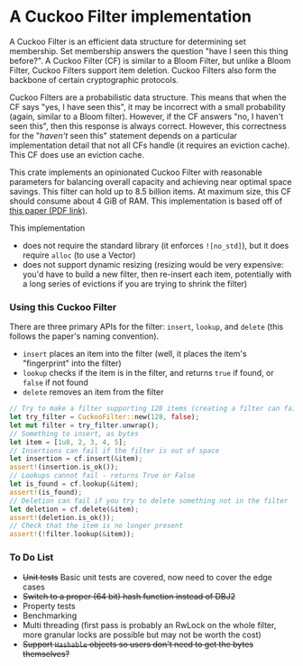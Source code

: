 # A Cuckoo Filter implementation

A Cuckoo Filter is an efficient data structure for determining set membership. Set membership answers the question "have I seen this thing before?". A Cuckoo Filter (CF) is similar to a Bloom Filter, but unlike a Bloom Filter, Cuckoo Filters support item deletion. Cuckoo Filters also form the backbone of certain cryptographic protocols.

Cuckoo Filters are a probabilistic data structure. This means that when the CF says "yes, I have seen this", it may be incorrect with a small probability (again, similar to a Bloom filter). However, if the CF answers "no, I haven't seen this", then this response is always correct. However, this correctness for the "_haven't_ seen this" statement depends on a particular implementation detail that not all CFs handle (it requires an eviction cache). This CF does use an eviction cache.  

This crate implements an opinionated Cuckoo Filter with reasonable parameters for balancing overall capacity and achieving near optimal space savings. This filter can hold up to 8.5 billion items. At maximum size, this CF should consume about 4 GiB of RAM. This implementation is based off of [this paper (PDF link)](https://www.cs.cmu.edu/~binfan/papers/conext14_cuckoofilter.pdf).

This implementation
- does not require the standard library (it enforces `![no_std]`), but it does require `alloc` (to use a Vector)
- does not support dynamic resizing (resizing would be very expensive: you'd have to build a new filter, then re-insert each item, potentially with a long series of evictions if you are trying to shrink the filter)

### Using this Cuckoo Filter

There are three primary APIs for the filter: `insert`, `lookup`, and `delete` (this follows the paper's naming convention). 

- `insert` places an item into the filter (well, it places the item's "fingerprint" into the filter)
- `lookup` checks if the item is in the filter, and returns `true` if found, or `false` if not found
- `delete` removes an item from the filter

```rust
// Try to make a filter supporting 128 items (creating a filter can fail if you try to request more than item limit of ~8 billion)
let try_filter = CuckooFilter::new(128, false);
let mut filter = try_filter.unwrap();
// Something to insert, as bytes
let item = [1u8, 2, 3, 4, 5];
// Insertions can fail if the filter is out of space
let insertion = cf.insert(&item);
assert!(insertion.is_ok());
// Lookups cannot fail - returns True or False
let is_found = cf.lookup(&item);
assert!(is_found);
// Deletion can fail if you try to delete something not in the filter 
let deletion = cf.delete(&item);
assert!(deletion.is_ok());
// Check that the item is no longer present
assert!(!filter.lookup(&item));
```

### To Do List

- ~~Unit tests~~ Basic unit tests are covered, now need to cover the edge cases
- ~~Switch to a proper (64 bit) hash function instead of DBJ2~~
- Property tests
- Benchmarking
- Multi threading (first pass is probably an RwLock on the whole filter, more granular locks are possible but may not be worth the cost)
- ~~Support `Hashable` objects so users don't need to get the bytes themselves?~~